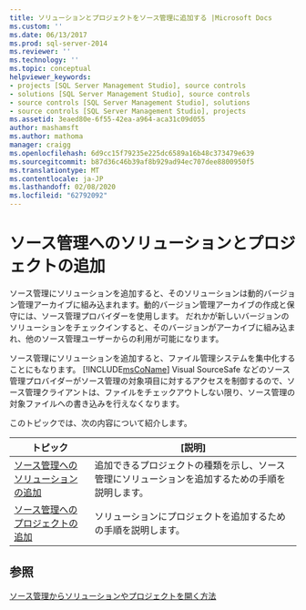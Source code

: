 ```yaml
---
title: ソリューションとプロジェクトをソース管理に追加する |Microsoft Docs
ms.custom: ''
ms.date: 06/13/2017
ms.prod: sql-server-2014
ms.reviewer: ''
ms.technology: ''
ms.topic: conceptual
helpviewer_keywords:
- projects [SQL Server Management Studio], source controls
- solutions [SQL Server Management Studio], source controls
- source controls [SQL Server Management Studio], solutions
- source controls [SQL Server Management Studio], projects
ms.assetid: 3eaed80e-6f55-42ea-a964-aca31c09d055
author: mashamsft
ms.author: mathoma
manager: craigg
ms.openlocfilehash: 6d9cc15f79235e225dc6589a16b48c373479e639
ms.sourcegitcommit: b87d36c46b39af8b929ad94ec707dee8800950f5
ms.translationtype: MT
ms.contentlocale: ja-JP
ms.lasthandoff: 02/08/2020
ms.locfileid: "62792092"
---
```

# <a name="add-solutions-and-projects-to-source-control"></a>ソース管理へのソリューションとプロジェクトの追加
  ソース管理にソリューションを追加すると、そのソリューションは動的バージョン管理アーカイブに組み込まれます。動的バージョン管理アーカイブの作成と保守には、ソース管理プロバイダーを使用します。 だれかが新しいバージョンのソリューションをチェックインすると、そのバージョンがアーカイブに組み込まれ、他のソース管理ユーザーからの利用が可能になります。  
  
 ソース管理にソリューションを追加すると、ファイル管理システムを集中化することにもなります。 
  [!INCLUDE[msCoName](../includes/msconame-md.md)] Visual SourceSafe などのソース管理プロバイダーがソース管理の対象項目に対するアクセスを制御するので、ソース管理クライアントは、ファイルをチェックアウトしない限り、ソース管理の対象ファイルへの書き込みを行えなくなります。  
  
 このトピックでは、次の内容について紹介します。  
  
|トピック|[説明]|  
|-----------|-----------------|  
|[ソース管理へのソリューションの追加](../../2014/database-engine/add-solutions-to-source-control.md)|追加できるプロジェクトの種類を示し、ソース管理にソリューションを追加するための手順を説明します。|  
|[ソース管理へのプロジェクトの追加](../../2014/database-engine/add-projects-to-source-control.md)|ソリューションにプロジェクトを追加するための手順を説明します。|  
  
## <a name="see-also"></a>参照  
 [ソース管理からソリューションやプロジェクトを開く方法](../../2014/database-engine/open-solutions-and-projects-from-source-control.md)  
  
  
